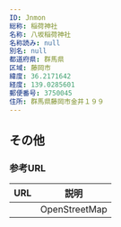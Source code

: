 ```yaml
---
ID: Jnmon
総称: 稲荷神社
名称: 八坂稲荷神社
名称読み: null
別名: null
都道府県: 群馬県
区域: 藤岡市
緯度: 36.2171642
経度: 139.0285601
郵便番号: 3750045
住所: 群馬県藤岡市金井１９９
---
```


## その他

### 参考URL

| URL | 説明          |
| --- | ------------- |
|     | OpenStreetMap |
